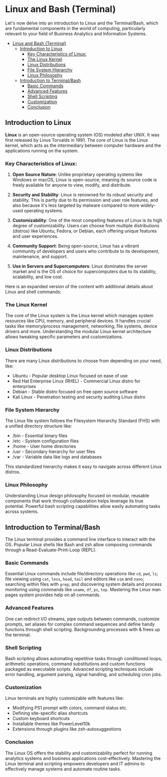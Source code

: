 # Linux and Bash (Terminal)

Let's now delve into an introduction to Linux and the Terminal/Bash, which are fundamental components in the world of computing, particularly relevant to your field of Business Analytics and Information Systems.

- [Linux and Bash (Terminal)](#linux-and-bash-terminal)
  - [Introduction to Linux](#introduction-to-linux)
    - [Key Characteristics of Linux:](#key-characteristics-of-linux)
    - [The Linux Kernel](#the-linux-kernel)
    - [Linux Distributions](#linux-distributions)
    - [File System Hierarchy](#file-system-hierarchy)
    - [Linux Philosophy](#linux-philosophy)
  - [Introduction to Terminal/Bash](#introduction-to-terminalbash)
    - [Basic Commands](#basic-commands)
    - [Advanced Features](#advanced-features)
    - [Shell Scripting](#shell-scripting)
    - [Customization](#customization)
    - [Conclusion](#conclusion)

## Introduction to Linux

**Linux** is an open-source operating system (OS) modeled after UNIX. It was first released by Linus Torvalds in 1991. The core of Linux is the Linux kernel, which acts as the intermediary between computer hardware and the applications running on the system.

### Key Characteristics of Linux:

1. **Open Source Nature**: Unlike proprietary operating systems like Windows or macOS, Linux is open-source, meaning its source code is freely available for anyone to view, modify, and distribute.

2. **Security and Stability**: Linux is renowned for its robust security and stability. This is partly due to its permission and user role features, and also because it's less targeted by malware compared to more widely-used operating systems.

3. **Customizability**: One of the most compelling features of Linux is its high degree of customizability. Users can choose from multiple distributions (distros) like Ubuntu, Fedora, or Debian, each offering unique features and user experiences.

4. **Community Support**: Being open-source, Linux has a vibrant community of developers and users who contribute to its development, maintenance, and support.

5. **Use in Servers and Supercomputers**: Linux dominates the server market and is the OS of choice for supercomputers due to its stability, scalability, and low cost.

Here is an expanded version of the content with additional details about Linux and shell commands:

### The Linux Kernel

The core of the Linux system is the Linux kernel which manages system resources like CPU, memory, and peripheral devices. It handles crucial tasks like memory/process management, networking, file systems, device drivers and more. Understanding the modular Linux kernel architecture allows tweaking specific parameters and customizations.

### Linux Distributions

There are many Linux distributions to choose from depending on your need, like:

- Ubuntu - Popular desktop Linux focused on ease of use
- Red Hat Enterprise Linux (RHEL) - Commercial Linux distro for enterprises 
- Debian - Stable distro focused on free open source software 
- Kali Linux - Penetration testing and security auditing Linux distro

### File System Hierarchy

The Linux file system follows the Filesystem Hierarchy Standard (FHS) with a unified directory structure like:

- /bin - Essential binary files
- /etc - System configuration files
- /home - User home directories
- /usr - Secondary hierarchy for user files
- /var - Variable data like logs and databases

This standardized hierarchy makes it easy to navigate across different Linux distros.

### Linux Philosophy

Understanding Linux design philosophy focused on modular, reusable components that work through collaboration helps leverage its true potential. Powerful bash scripting capabilities allow easily automating tasks across systems.

## Introduction to Terminal/Bash

The Linux terminal provides a command line interface to interact with the OS. Popular Linux shells like Bash and zsh allow composing commands through a Read-Evaluate-Print-Loop (REPL).

### Basic Commands

Essential Linux commands include file/directory operations like `cd`, `pwd`, `ls`; file viewing using `cat`, `less`, `head`, `tail` and editors like `vim` and `nano`; searching within files with `grep`; and discovering system details and process monitoring using commands like `uname`, `df`, `ps`, `top`. Mastering the Linux man pages system provides help on all commands.

### Advanced Features

One can redirect I/O streams, pipe outputs between commands, customize prompts, set aliases for complex command sequences and define handy functions through shell scripting. Backgrounding processes with & frees up the terminal.

### Shell Scripting

Bash scripting allows automating repetitive tasks through conditioned loops, arithmetic operations, command substitutions and custom functions packaged as executable scripts. Advanced scripting techniques include error handling, argument parsing, signal handling, and scheduling cron jobs.

### Customization

Linux terminals are highly customizable with features like:

- Modifying PS1 prompt with colors, command status etc.  
- Defining site-specific alias shortcuts
- Custom keyboard shortcuts
- Installable themes like PowerLevel10k
- Extensions through plugins like zsh-autosuggestions
  
### Conclusion

The Linux OS offers the stability and customizability perfect for running analytics systems and business applications cost-effectively. Mastering the Linux terminal and scripting empowers developers and IT admins to effectively manage systems and automate routine tasks.